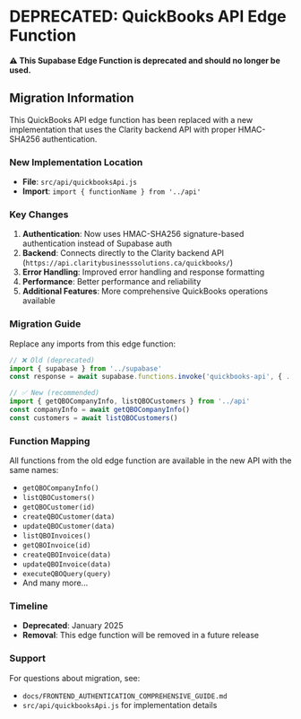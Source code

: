 # DEPRECATED: QuickBooks API Edge Function

**⚠️ This Supabase Edge Function is deprecated and should no longer be used.**

## Migration Information

This QuickBooks API edge function has been replaced with a new implementation that uses the Clarity backend API with proper HMAC-SHA256 authentication.

### New Implementation Location
- **File**: `src/api/quickbooksApi.js`
- **Import**: `import { functionName } from '../api'`

### Key Changes
1. **Authentication**: Now uses HMAC-SHA256 signature-based authentication instead of Supabase auth
2. **Backend**: Connects directly to the Clarity backend API (`https://api.claritybusinesssolutions.ca/quickbooks/`)
3. **Error Handling**: Improved error handling and response formatting
4. **Performance**: Better performance and reliability
5. **Additional Features**: More comprehensive QuickBooks operations available

### Migration Guide
Replace any imports from this edge function:

```javascript
// ❌ Old (deprecated)
import { supabase } from '../supabase'
const response = await supabase.functions.invoke('quickbooks-api', { ... })

// ✅ New (recommended)
import { getQBOCompanyInfo, listQBOCustomers } from '../api'
const companyInfo = await getQBOCompanyInfo()
const customers = await listQBOCustomers()
```

### Function Mapping
All functions from the old edge function are available in the new API with the same names:
- `getQBOCompanyInfo()`
- `listQBOCustomers()`
- `getQBOCustomer(id)`
- `createQBOCustomer(data)`
- `updateQBOCustomer(data)`
- `listQBOInvoices()`
- `getQBOInvoice(id)`
- `createQBOInvoice(data)`
- `updateQBOInvoice(data)`
- `executeQBOQuery(query)`
- And many more...

### Timeline
- **Deprecated**: January 2025
- **Removal**: This edge function will be removed in a future release

### Support
For questions about migration, see:
- `docs/FRONTEND_AUTHENTICATION_COMPREHENSIVE_GUIDE.md`
- `src/api/quickbooksApi.js` for implementation details